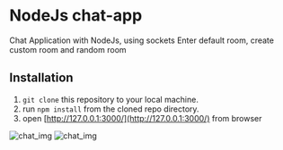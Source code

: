 # NodeJs chat-app
Chat Application with NodeJs, using sockets
Enter default room, create custom room and random room

## Installation
1. `git clone` this repository to your local machine.
2.  run `npm install` from the cloned repo directory.
3.  open [http://127.0.0.1:3000/](http://127.0.0.1:3000/) from browser

![chat_img](https://devnikhil.com/portfolio_img/chat_1.png)
![chat_img](https://devnikhil.com/portfolio_img/chat_2.png)
